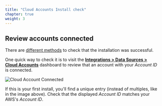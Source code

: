 ```yaml
---
title: "Cloud Accounts Install check"
chapter: true
weight: 3
---
```


## Review accounts connected

There are [different methods](https://docs.sysdig.com/en/docs/installation/sysdig-secure/connect-cloud-accounts/aws/#validate) to check that the installation was successful. 

One quick way to check it is to visit the [**Integrations > Data Sources > Cloud Accounts**](https://secure.sysdig.com/#/data-sources/cloud-accounts)
dashboard to review that an account with your *Account ID* is connected.

![Cloud Account Connected](/images/1-installation/cloudaccountsconnected.png)

If this is your first install, you'll find a unique entry
(instead of multiples, like in the image above).
Check that the displayed *Account ID* matches your AWS's *Account ID*.
